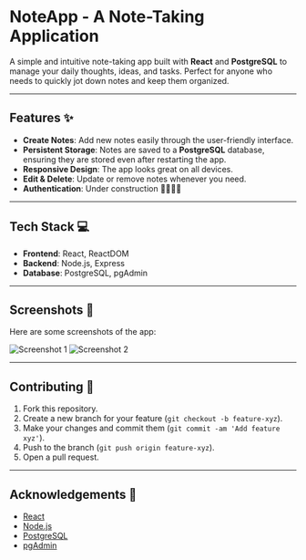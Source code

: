 # NoteApp - A Note-Taking Application

A simple and intuitive note-taking app built with **React** and **PostgreSQL** to manage your daily thoughts, ideas, and tasks. Perfect for anyone who needs to quickly jot down notes and keep them organized.

---

## Features ✨

- **Create Notes**: Add new notes easily through the user-friendly interface.
- **Persistent Storage**: Notes are saved to a **PostgreSQL** database, ensuring they are stored even after restarting the app.
- **Responsive Design**: The app looks great on all devices.
- **Edit & Delete**: Update or remove notes whenever you need.
- **Authentication**: Under construction 🚧👷🏻‍♂️

---

## Tech Stack 💻

- **Frontend**: React, ReactDOM
- **Backend**: Node.js, Express
- **Database**: PostgreSQL, pgAdmin

---

## Screenshots 📸

Here are some screenshots of the app:

![Screenshot 1](https://i.postimg.cc/ZRK9yRWS/image.png)
![Screenshot 2](https://i.postimg.cc/J46t9mY6/image.png)

---

## Contributing 🤝

1. Fork this repository.
2. Create a new branch for your feature (`git checkout -b feature-xyz`).
3. Make your changes and commit them (`git commit -am 'Add feature xyz'`).
4. Push to the branch (`git push origin feature-xyz`).
5. Open a pull request.

---

## Acknowledgements 🙏

- [React](https://reactjs.org/)
- [Node.js](https://nodejs.org/)
- [PostgreSQL](https://www.postgresql.org/)
- [pgAdmin](https://www.pgadmin.org/)
